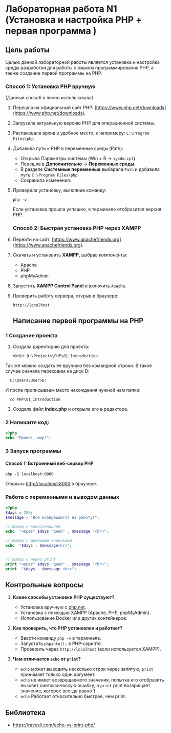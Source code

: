 # Лабораторная работа N1 (Установка и настройка PHP + первая программа )

##  Цель работы
Целью данной лабораторной работы является установка и настройка среды разработки для работы с языком программирования PHP, а также создание первой программы на PHP.

###  **Способ 1: Установка PHP вручную**
(Данный способ я лично использовала)
1. Перешла на официальный сайт PHP: [https://www.php.net/downloads](https://www.php.net/downloads).
2. Загрузила актуальную версию PHP для операционной системы.
3. Распаковала архив в удобное место, к напримеру: `C:\Program Files\php`.
4. Добавила путь к PHP в переменные среды (Path):
   - Открыла Параметры системы (Win + R → `sysdm.cpl`).
   - Перешла в **Дополнительно** → **Переменные среды**.
   - В разделе **Системные переменные** выберала `Path` и добавила путь `C:\Program Files\php`.
   - Сохранила изменения.
5. Проверила установку, выполнив команду:
   ```
   php -v
   ```
   Если установка прошла успешно, в терминале отобразится версия PHP.

   ###  **Способ 2: Быстрая установка PHP через XAMPP**
1. Перейти на сайт: [https://www.apachefriends.org](https://www.apachefriends.org).
2. Скачать и установить **XAMPP**, выбрав компоненты:
   - Apache
   - PHP
   - phpMyAdmin
3. Запустить **XAMPP Control Panel** и включить `Apache`.
4. Проверить работу сервера, открыв в браузере:
   ```
   http://localhost
   ```
   ## Написание первой программы на PHP

### 1 Создание проекта
1. Создала директорию для проекта:
   ```
   mkdir D:\Projects\PHP\01_Introduction
   ```
Так же можно создать ее вручную без командной строки. В такое случае сначала переходим на диск D:
  ```
    C:\Users\User>D:
  ```
 И после прописываем место нахождения нужной нам папки:
  ```
    cd PHP\01_Introduction
  ```


   
3. Создала файл **index.php** и открыла его в редакторе.

### 2 Напишите код:
```php
<?php
echo "Привет, мир!";

```

### 3 Запуск программы
####  Способ 1: Встроенный веб-сервер PHP
```
php -S localhost:8000
```
Открыла [http://localhost:8000](http://localhost:8000) в браузере.

###  Работа с переменными и выводом данных
```php
<?php
$days = 288;
$message = "Все возвращаются на работу!";

// Вывод с конкатенацией
echo  "через" $days "дней" . $message "<br>";

// Вывод с двойными кавычками
echo  "$days . $message<br>";


// Вывод с через print
print "через" $days "дней" . $message "<br>";
print  "$days . $message <br>";


```

##  Контрольные вопросы

1. **Какие способы установки PHP существуют?**
   - Установка вручную с [php.net](https://www.php.net/downloads).
   - Установка с помощью XAMPP (Apache, PHP, phpMyAdmin).
   - Использование Docker или других контейнеров.

2. **Как проверить, что PHP установлен и работает?**
   - Ввести команду `php -v` в терминале.
   - Запустить `phpinfo();` в PHP-скрипте.
   - Проверить через `http://localhost` (если используется XAMPP).

3. **Чем отличается `echo` от `print`?**
   - `echo` может выводить несколько строк через запятую, `print` принимает только один аргумент.
   - `echo` не имеет возвращаемого значения, попытка его отобразить вызовет синтаксическую ошибку, а `print` print возвращает значение, которое всегда равно 1
   - `echo` Работает относительно быстрее, чем print.
     
## Библиотека

- https://ravesli.com/echo-vs-print-php/



